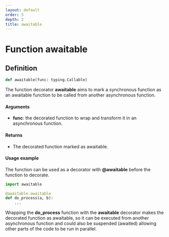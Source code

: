 ```yaml
---
layout: default
order: 5
depth: 2
title: awaitable
---
```


# Function awaitable

## Definition

```python
def awaitable(func: typing.Callable)
```

The function decorator **awaitable** aims to mark a synchronous function as
an awaitable function to be called from another asynchronous function.

#### Arguments

- **func**: the decorated function to wrap and transform it in an asynchronous
            function.

#### Returns

- The decorated function marked as awaitable.

#### Usage example

The function can be used as a decorator with **@awaitable** before the function
to decorate.

```python
import awaitable

@awaitable.awaitable
def do_process(a, b):
    ...
```

Wrapping the **do_process** function with the **awaitable** decorator makes the
decorated function as awaitable, so it can be executed from another asynchronous
function and could also be suspended (awaited) allowing other parts of the code
to be run in parallel.
